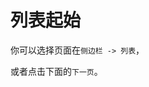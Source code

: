# 列表起始
你可以选择页面在`侧边栏 -> 列表`，

或者点击下面的`下一页`。
<script src="https://giscus.app/client.js"
        data-repo="Leonmmcoset/vitepress"
        data-repo-id="R_kgDOMTSP1w"
        data-category="General"
        data-category-id="DIC_kwDOMTSP184CgvyH"
        data-mapping="pathname"
        data-strict="0"
        data-reactions-enabled="1"
        data-emit-metadata="0"
        data-input-position="top"
        data-theme="preferred_color_scheme"
        data-lang="zh-CN"
        crossorigin="anonymous"
        async>
</script>